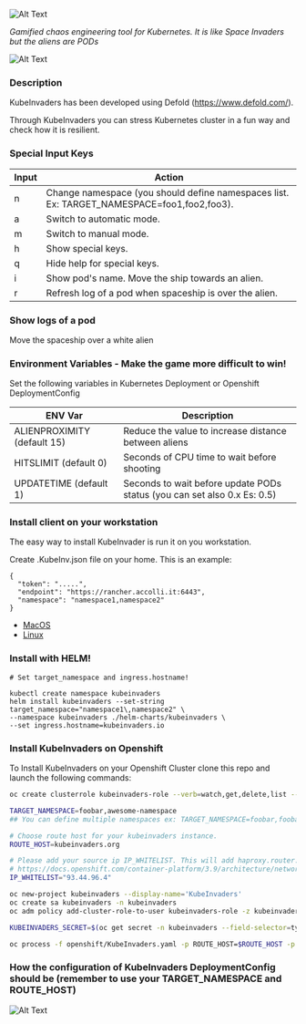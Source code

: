 ![Alt Text](https://github.com/lucky-sideburn/KubeInvaders/blob/master/logo.png)

*Gamified chaos engineering tool for Kubernetes. It is like Space Invaders but the aliens are PODs*

![Alt Text](https://github.com/lucky-sideburn/KubeInvaders/blob/master/images/kubeinvaders.png)

### Description

KubeInvaders has been developed using Defold (https://www.defold.com/).

Through KubeInvaders you can stress Kubernetes cluster in a fun way and check how it is resilient.

### Special Input Keys

| Input           | Action                                                                                    |
|-----------------|-------------------------------------------------------------------------------------------|
|     n           | Change namespace (you should define namespaces list. Ex: TARGET_NAMESPACE=foo1,foo2,foo3).|
|     a           | Switch to automatic mode.                                                                 |
|     m           | Switch to manual mode.                                                                    |
|     h           | Show special keys.                                                                        |
|     q           | Hide help for special keys.                                                               |
|     i           | Show pod's name. Move the ship towards an alien.                                          |
|     r           | Refresh log of a pod when spaceship is over the alien.                                    |

### Show logs of a pod

Move the spaceship over a white alien

### Environment Variables - Make the game more difficult to win!

Set the following variables in Kubernetes Deployment or Openshift DeploymentConfig

| ENV Var                     | Description                                                                   |
|-----------------------------|-------------------------------------------------------------------------------|
| ALIENPROXIMITY (default 15) | Reduce the value to increase distance between aliens                          |
| HITSLIMIT (default 0)       | Seconds of CPU time to wait before shooting                                   |
| UPDATETIME (default 1)      | Seconds to wait before update PODs status (you can set also 0.x Es: 0.5)      |

### Install client on your workstation

The easy way to install KubeInvader is run it on you workstation.

Create .KubeInv.json file on your home. This is an example:

```
{
  "token": ".....",
  "endpoint": "https://rancher.accolli.it:6443",
  "namespace": "namespace1,namespace2"
}
```
* [MacOS](https://github.com/lucky-sideburn/KubeInvaders/releases/download/0.2.9-podlogs/x86_64-darwin.zip)
* [Linux](https://github.com/lucky-sideburn/KubeInvaders/releases/download/0.2.9-podlogs/x86_64-linux.zip)

### Install with HELM!

```
# Set target_namespace and ingress.hostname!

kubectl create namespace kubeinvaders
helm install kubeinvaders --set-string target_namespace="namespace1\,namespace2" \
--namespace kubeinvaders ./helm-charts/kubeinvaders \
--set ingress.hostname=kubeinvaders.io

```

### Install KubeInvaders on Openshift

To Install KubeInvaders on your Openshift Cluster clone this repo and launch the following commands:

```bash
oc create clusterrole kubeinvaders-role --verb=watch,get,delete,list --resource=pods,pods/log

TARGET_NAMESPACE=foobar,awesome-namespace
## You can define multiple namespaces ex: TARGET_NAMESPACE=foobar,foobar2

# Choose route host for your kubeinvaders instance.
ROUTE_HOST=kubeinvaders.org

# Please add your source ip IP_WHITELIST. This will add haproxy.router.openshift.io/ip_whitelist in KubeInvaders route
# https://docs.openshift.com/container-platform/3.9/architecture/networking/routes.html#whitelist
IP_WHITELIST="93.44.96.4"

oc new-project kubeinvaders --display-name='KubeInvaders'
oc create sa kubeinvaders -n kubeinvaders
oc adm policy add-cluster-role-to-user kubeinvaders-role -z kubeinvaders -n kubeinvaders

KUBEINVADERS_SECRET=$(oc get secret -n kubeinvaders --field-selector=type==kubernetes.io/service-account-token | grep 'kubeinvaders-token' | awk '{ print $1}' | head -n 1)

oc process -f openshift/KubeInvaders.yaml -p ROUTE_HOST=$ROUTE_HOST -p TARGET_NAMESPACE=$TARGET_NAMESPACE -p KUBEINVADERS_SECRET=$KUBEINVADERS_SECRET | oc create -f -
```

### How the configuration of KubeInvaders DeploymentConfig should be (remember to use your TARGET_NAMESPACE and ROUTE_HOST)

![Alt Text](https://github.com/lucky-sideburn/KubeInvaders/blob/master/images/dcenv.png)
